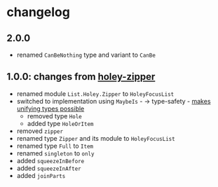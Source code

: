 # changelog

## 2.0.0

- renamed `CanBeNothing` type and variant to `CanBe`

## 1.0.0: changes from [holey-zipper](https://package.elm-lang.org/packages/zwilias/elm-holey-zipper/latest)

- renamed module `List.Holey.Zipper` to `HoleyFocusList`
- switched to implementation using `MaybeIs`
        - → type-safety
        - [makes unifying types possible](https://github.com/zwilias/elm-holey-zipper/issues/2)
    - removed type `Hole`
    - added type `HoleOrItem`
- removed `zipper`
- renamed type `Zipper` and its module to `HoleyFocusList`
- renamed type `Full` to `Item`
- renamed `singleton` to `only`
- added `squeezeInBefore`
- added `squeezeInAfter`
- added `joinParts`
